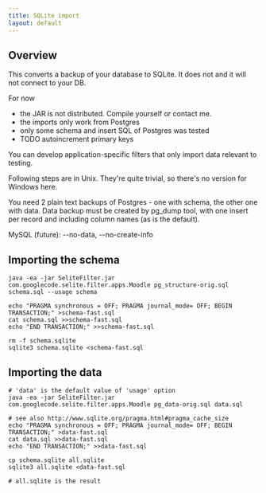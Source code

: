 ```yaml
---
title: SQLite import
layout: default
---
```


## Overview ##
This converts a backup of your database to SQLite. It does not and it will not connect to your DB.

For now
  * the JAR is not distributed. Compile yourself or contact me.
  * the imports only work from Postgres
  * only some schema and insert SQL of Postgres was tested
  * TODO autoincrement primary keys

You can develop application-specific filters that only import data relevant to testing.

Following steps are in Unix. They're quite trivial, so there's no version for Windows here.

You need 2 plain text backups of Postgres - one with schema, the other one with data. Data backup must be created by pg\_dump tool, with one insert per record and including column names (as is the default).

MySQL (future): --no-data, --no-create-info

## Importing the schema ##
```
java -ea -jar SeliteFilter.jar
com.googlecode.selite.filter.apps.Moodle pg_structure-orig.sql schema.sql --usage schema

echo "PRAGMA synchronous = OFF; PRAGMA journal_mode= OFF; BEGIN TRANSACTION;" >schema-fast.sql
cat schema.sql >>schema-fast.sql
echo "END TRANSACTION;" >>schema-fast.sql

rm -f schema.sqlite
sqlite3 schema.sqlite <schema-fast.sql
```

## Importing the data ##
```
# 'data' is the default value of 'usage' option
java -ea -jar SeliteFilter.jar com.googlecode.selite.filter.apps.Moodle pg_data-orig.sql data.sql

# see also http://www.sqlite.org/pragma.html#pragma_cache_size
echo "PRAGMA synchronous = OFF; PRAGMA journal_mode= OFF; BEGIN TRANSACTION;" >data-fast.sql
cat data.sql >>data-fast.sql
echo "END TRANSACTION;" >>data-fast.sql

cp schema.sqlite all.sqlite
sqlite3 all.sqlite <data-fast.sql

# all.sqlite is the result
```